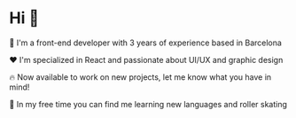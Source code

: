# Hi 👋

📍  I'm a front-end developer with 3 years of experience based in Barcelona

❤️ I'm specialized in React and passionate about UI/UX and graphic design

🔥 Now available to work on new projects, let me know what you have in mind!

🚀 In my free time you can find me learning new languages and roller skating

